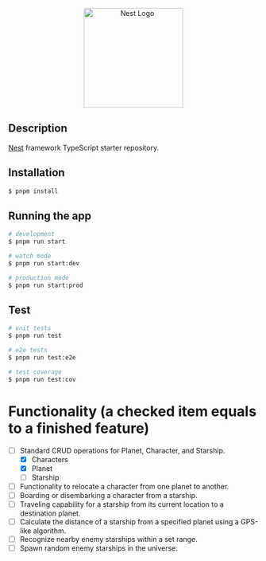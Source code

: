 <p align="center">
  <a href="http://nestjs.com/" target="blank"><img src="https://nestjs.com/img/logo-small.svg" width="200" alt="Nest Logo" /></a>
</p>

## Description

[Nest](https://github.com/nestjs/nest) framework TypeScript starter repository.

## Installation

```bash
$ pnpm install
```

## Running the app

```bash
# development
$ pnpm run start

# watch mode
$ pnpm run start:dev

# production mode
$ pnpm run start:prod
```

## Test

```bash
# unit tests
$ pnpm run test

# e2e tests
$ pnpm run test:e2e

# test coverage
$ pnpm run test:cov
```

# Functionality (a checked item equals to a finished feature)

- [ ] Standard CRUD operations for Planet, Character, and Starship.
  - [x] Characters
  - [x] Planet
  - [ ] Starship
- [ ] Functionality to relocate a character from one planet to another.
- [ ] Boarding or disembarking a character from a starship.
- [ ] Traveling capability for a starship from its current location to a destination planet.
- [ ] Calculate the distance of a starship from a specified planet using a GPS-like algorithm.
- [ ] Recognize nearby enemy starships within a set range.
- [ ] Spawn random enemy starships in the universe.
